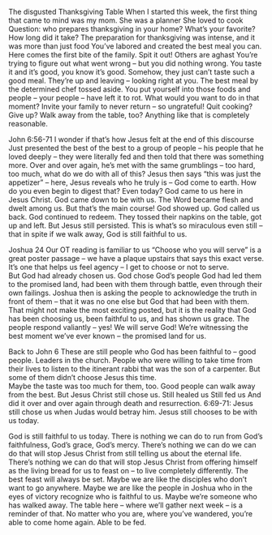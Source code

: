 The disgusted Thanksgiving Table
When I started this week, the first thing that came to mind was my mom.
She was a planner
She loved to cook
Question: who prepares thanksgiving in your home?
What’s your favorite?
How long did it take?
The preparation for thanksgiving was intense, and it was more than just food
You’ve labored and created the best meal you can.  Here comes the first bite of the family.
Spit it out!
Others are aghast
You’re trying to figure out what went wrong – but you did nothing wrong.  You taste it and it’s good, you know it’s good.  Somehow, they just can’t taste such a good meal.
They’re up and leaving – looking right at you.
The best meal by the determined chef tossed aside.  You put yourself into those foods and people – your people – have left it to rot.
What would you want to do in that moment?
Invite your family to never return – so ungrateful!
Quit cooking? Give up?  Walk away from the table, too?
Anything like that is completely reasonable.

John 6:56-71
I wonder if that’s how Jesus felt at the end of this discourse
Just presented the best of the best to a group of people – his people that he loved deeply – they were literally fed and then told that there was something more. 
Over and over again, he’s met with the same grumblings – too hard, too much, what do we do with all of this?
Jesus then says “this was just the appetizer” – here, Jesus reveals who he truly is – God come to earth.
How do you even begin to digest that?  Even today?  God came to us here in Jesus Christ.  God came down to be with us.  The Word became flesh and dwelt among us.
But that’s the main course!  God showed up.  God called us back.  God continued to redeem.
They tossed their napkins on the table, got up and left.
But Jesus still persisted.  This is what’s so miraculous even still – that in spite if we walk away, God is still faithful to us.

Joshua 24
Our OT reading is familiar to us
“Choose who you will serve” is a great poster passage – we have a plaque upstairs that says this exact verse.
It’s one that helps us feel agency – I get to choose or not to serve.  
But God had already chosen us.
God chose God’s people
God had led them to the promised land, had been with them through battle, even through their own failings.
Joshua then is asking the people to acknowledge the truth in front of them – that it was no one else but God that had been with them.
That might not make the most exciting posted, but it is the reality that God has been choosing us, been faithful to us, and has shown us grace.
The people respond valiantly – yes!  We will serve God!  We’re witnessing the best moment we’ve ever known – the promised land for us.

Back to John 6
These are still people who God has been faithful to – good people.  Leaders in the church.  People who were willing to take time from their lives to listen to the itinerant rabbi that was the son of a carpenter.
But some of them didn’t choose Jesus this time.  
Maybe the taste was too much for them, too.
Good people can walk away from the best.
But Jesus Christ still chose us.
Still healed us
Still fed us
And did it over and over again through death and resurrection.
6:69-71: Jesus still chose us when Judas would betray him.
Jesus still chooses to be with us today.

God is still faithful to us today.
There is nothing we can do to run from God’s faithfulness, God’s grace, God’s mercy.
There’s nothing we can do we can do that will stop Jesus Christ from still telling us about the eternal life.
There’s nothing we can do that will stop Jesus Christ from offering himself as the living bread for us to feast on – to live completely differently.
The best feast will always be set.
Maybe we are like the disciples who don’t want to go anywhere.
Maybe we are like the people in Joshua who in the eyes of victory recognize who is faithful to us.
Maybe we’re someone who has walked away.
The table here – where we’ll gather next week – is a reminder of that.  No matter who you are, where you’ve wandered, you’re able to come home again.  Able to be fed.  

